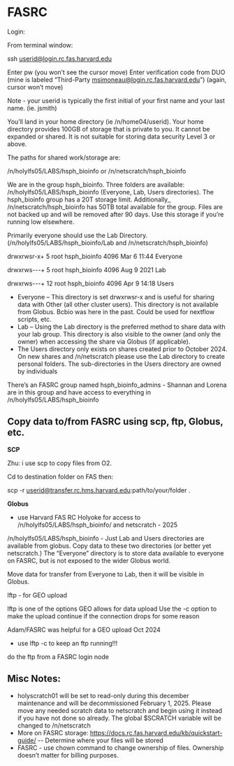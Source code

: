 # FASRC

Login:

From terminal window:

ssh userid@login.rc.fas.harvard.edu

Enter pw (you won’t see the cursor move)
Enter verification code from DUO (mine is labeled “Third-Party msimoneau@login.rc.fas.harvard.edu”) (again, cursor won’t move)

Note - your userid is typically the first initial of your first name and your last name. (ie. jsmith)

You’ll land in your home directory (ie /n/home04/userid). Your home directory provides 100GB of storage that is private to you. It cannot be expanded or shared. It is not suitable for storing data security Level 3 or above. 

The paths for shared work/storage are: 

/n/holylfs05/LABS/hsph_bioinfo or 
/n/netscratch/hsph_bioinfo

We are in the group hsph_bioinfo. Three folders are available: /n/holylfs05/LABS/hsph_bioinfo (Everyone, Lab, Users directories). The hsph_bioinfo group has a 20T storage limit. Additionally,, /n/netscratch/hsph_bioinfo has 50TB total available for the group. Files are not backed up and will be removed after 90 days. Use this storage if you’re running low elsewhere.

Primarily everyone should use the Lab Directory. (/n/holylfs05/LABS/hsph_bioinfo/Lab and /n/netscratch/hsph_bioinfo)

drwxrwsr-x+  5 root hsph_bioinfo 4096 Mar  6 11:44 Everyone

drwxrws---+  5 root hsph_bioinfo 4096 Aug  9  2021 Lab

drwxrws---+ 12 root hsph_bioinfo 4096 Apr  9 14:18 Users

- Everyone – This directory is set drwxrwsr-x and is useful for sharing data with Other (all other cluster users). This directory is not available from Globus. Bcbio was here in the past. Could be used for nextflow scripts, etc.
- Lab – Using the Lab directory is the preferred method to share data with your lab group. This directory is also visible to the owner (and only the owner) when accessing the share via Globus (if applicable).
- The Users directory only exists on shares created prior to October 2024. On new shares and /n/netscratch please use the Lab directory to create personal folders.  The sub-directories in the Users directory are owned by individuals

There’s an FASRC group named hsph_bioinfo_admins - Shannan and Lorena are in this group and have access to everything in /n/holylfs05/LABS/hsph_bioinfo

## Copy data to/from FASRC using scp, ftp, Globus, etc. 

**SCP**

Zhu: i use scp to copy files from O2. 

Cd to destination folder on FAS then:

scp -r userid@transfer.rc.hms.harvard.edu:path/to/your/folder .


**Globus**

- use Harvard FAS RC Holyoke for access to /n/holylfs05/LABS/hsph_bioinfo/ and netscratch - 2025
  
/n/holylfs05/LABS/hsph_bioinfo - Just Lab and Users directories are available from globus. Copy data to these two directories (or better yet netscratch.) The “Everyone” directory is to store data available to everyone on FASRC, but is not exposed to the wider Globus world.

Move data for transfer from Everyone to Lab, then it will be visible in Globus.

lftp - for GEO upload

lftp is one of the options GEO allows for data upload Use the -c option to make the upload continue if the connection drops for some reason

Adam/FASRC was helpful for a GEO upload Oct 2024 

- use lftp  -c to keep an ftp running!!! 

do the ftp from a FASRC login node

## Misc Notes:

- holyscratch01 will be set to read-only during this december maintenance and will be decommissioned February 1, 2025. Please move any needed scratch data to netscratch and begin using it instead if you have not done so already. The global $SCRATCH variable will be changed to /n/netscratch
- More on FASRC storage: https://docs.rc.fas.harvard.edu/kb/quickstart-guide/  -- Determine where your files will be stored
- FASRC - use chown command to change ownership of files. Ownership doesn’t matter for billing purposes.
